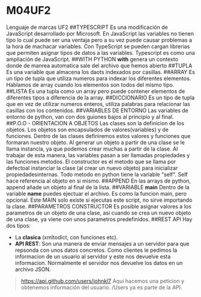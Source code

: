 # M04UF2
Lenguaje de marcas UF2
##TYPESCRIPT
Es una modificación de JavaScript desarrollado por Microsoft. En JavaScript las variables no tienen tipo lo cual puede ser una ventaja pero a su vez puede causar problemas a la hora de machacar variables. Con TypeScript se pueden cargan librerias que permiten asignar tipos de datos a las variables. Typescript es como una ampliación de JavaScript.
##WITH PYTHON
**with** genera un contexto donde de manrea automatica sale del archivo que hemos abierto
##TUPLA
Es una variable que almacena los daots indexados por casillas.
##ARRAY
Es un tipo de tupla que utiliza numeros para indexar los diferentes elementos. Hablamos de array cuando los elementos son todos del mismo tipo.
##LISTA
Es una tupla como un array pero puede contener elementos de diferentes tipos a diferencia de la array.
##DICCIONARIO
Es un tipo de tupla que en vez de utilizar numeros enteros, utiliza palabras para relacionar las casillas con los contenidos.
##VARIABLES DE ENTORNO
Las variables de entorno de python, van con dos guiones bajos al principio y al final.
##P.O.O - ORIENTACION A OBJETOS
Las clases son la definicion de los objetos. Los objetos son encapsulados de valores(variables) y de funciones. Dentro de las clases definiremos estos valores y funciones que formaran nuestro objeto. Al generar un objeto a partir de una clase se le llama instancia, ya que podemos crear muchas a partir de la clase. Al trabajar de esta manera, las variables pasan a ser llamadas propiedades y las funciones metodos. El constructor es el metodo que se llama por defectoal instanciar la clase (al crear un nuevo objeto) para inicializar propiedadesinternas.
Todo metodo en python tiene la variable "self". Self hace referencia al objeto en si mismo.
##APPEND
En las arrays de python, append añade un objeto al final de la lista.
##VARIABLE __main__
Dentro de la variable __name__ puedes ejectuar el archivo. Es como la funcion main, pero opcional. Este MAIN solo existe si ejecutas este script, no sirve importando la clase.
##PARAMETROS CONSTRUCTOR
Es posible asignar valores a los parametros de un objeto de una clase, asi cuando se crea un nuevo objeto de una clase, ya viene con unos parametros predefinidos.
##REST API
Hay dos tipos:
* La **clasica** (xmltodict, con funciones etc).
* **API REST**: Son una manera de enviar mensajes a un servidor para que repsonda con unos datos concretos. Como clientes le pedimos la informacion de un usuario al servidor y este nos devuelve esta informacion. Normalmente el servidor nos devuelve los datos en un archivo JSON.

> https://api.github.com/users/johnkl7 Aqui hacemos una peticion y obtenemos información del usuario. /Users ya es parte de la  API.

